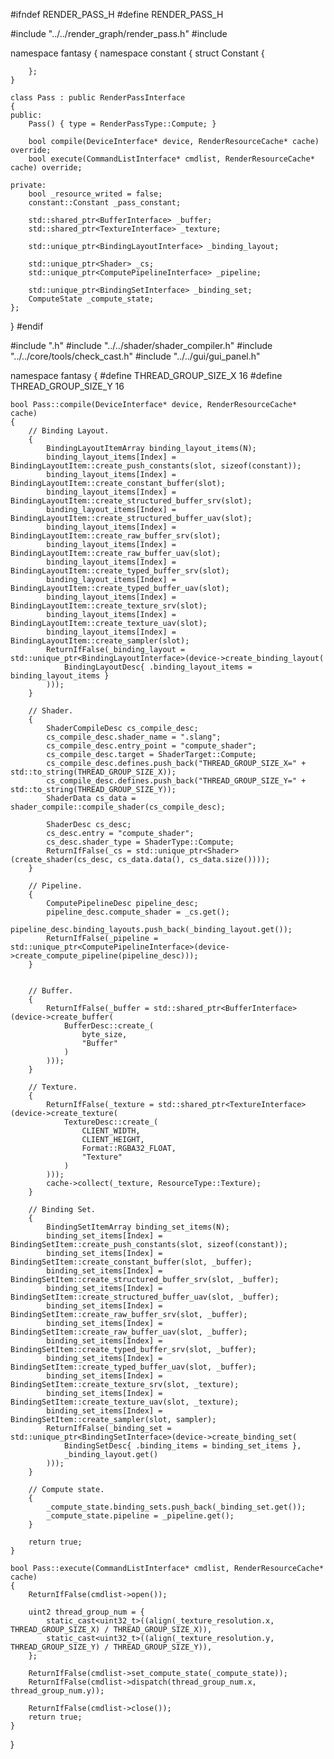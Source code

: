 #ifndef RENDER_PASS_H
#define RENDER_PASS_H

#include "../../render_graph/render_pass.h"
#include <memory>

namespace fantasy
{
	namespace constant
	{
		struct Constant
		{

		};
	}

	class Pass : public RenderPassInterface
	{
	public:
		Pass() { type = RenderPassType::Compute; }

		bool compile(DeviceInterface* device, RenderResourceCache* cache) override;
		bool execute(CommandListInterface* cmdlist, RenderResourceCache* cache) override;

	private:
		bool _resource_writed = false;
		constant::Constant _pass_constant;

		std::shared_ptr<BufferInterface> _buffer;
		std::shared_ptr<TextureInterface> _texture;

		std::unique_ptr<BindingLayoutInterface> _binding_layout;

		std::unique_ptr<Shader> _cs;
		std::unique_ptr<ComputePipelineInterface> _pipeline;

		std::unique_ptr<BindingSetInterface> _binding_set;
		ComputeState _compute_state;
	};
}
#endif


#include ".h"
#include "../../shader/shader_compiler.h"
#include "../../core/tools/check_cast.h"
#include "../../gui/gui_panel.h"


namespace fantasy
{
#define THREAD_GROUP_SIZE_X 16
#define THREAD_GROUP_SIZE_Y 16
 
	bool Pass::compile(DeviceInterface* device, RenderResourceCache* cache)
	{
		// Binding Layout.
		{
			BindingLayoutItemArray binding_layout_items(N);
			binding_layout_items[Index] = BindingLayoutItem::create_push_constants(slot, sizeof(constant));
			binding_layout_items[Index] = BindingLayoutItem::create_constant_buffer(slot);
			binding_layout_items[Index] = BindingLayoutItem::create_structured_buffer_srv(slot);
			binding_layout_items[Index] = BindingLayoutItem::create_structured_buffer_uav(slot);
			binding_layout_items[Index] = BindingLayoutItem::create_raw_buffer_srv(slot);
			binding_layout_items[Index] = BindingLayoutItem::create_raw_buffer_uav(slot);
			binding_layout_items[Index] = BindingLayoutItem::create_typed_buffer_srv(slot);
			binding_layout_items[Index] = BindingLayoutItem::create_typed_buffer_uav(slot);
			binding_layout_items[Index] = BindingLayoutItem::create_texture_srv(slot);
			binding_layout_items[Index] = BindingLayoutItem::create_texture_uav(slot);
			binding_layout_items[Index] = BindingLayoutItem::create_sampler(slot);
			ReturnIfFalse(_binding_layout = std::unique_ptr<BindingLayoutInterface>(device->create_binding_layout(
				BindingLayoutDesc{ .binding_layout_items = binding_layout_items }
			)));
		}

		// Shader.
		{
			ShaderCompileDesc cs_compile_desc;
			cs_compile_desc.shader_name = ".slang";
			cs_compile_desc.entry_point = "compute_shader";
			cs_compile_desc.target = ShaderTarget::Compute;
			cs_compile_desc.defines.push_back("THREAD_GROUP_SIZE_X=" + std::to_string(THREAD_GROUP_SIZE_X));
			cs_compile_desc.defines.push_back("THREAD_GROUP_SIZE_Y=" + std::to_string(THREAD_GROUP_SIZE_Y));
			ShaderData cs_data = shader_compile::compile_shader(cs_compile_desc);

			ShaderDesc cs_desc;
			cs_desc.entry = "compute_shader";
			cs_desc.shader_type = ShaderType::Compute;
			ReturnIfFalse(_cs = std::unique_ptr<Shader>(create_shader(cs_desc, cs_data.data(), cs_data.size())));
		}

		// Pipeline.
		{
			ComputePipelineDesc pipeline_desc;
			pipeline_desc.compute_shader = _cs.get();
			pipeline_desc.binding_layouts.push_back(_binding_layout.get());
			ReturnIfFalse(_pipeline = std::unique_ptr<ComputePipelineInterface>(device->create_compute_pipeline(pipeline_desc)));
		}


		// Buffer.
		{
			ReturnIfFalse(_buffer = std::shared_ptr<BufferInterface>(device->create_buffer(
				BufferDesc::create_(
					byte_size, 
					"Buffer"
				)
			)));
		}

		// Texture.
		{
			ReturnIfFalse(_texture = std::shared_ptr<TextureInterface>(device->create_texture(
				TextureDesc::create_(
					CLIENT_WIDTH,
					CLIENT_HEIGHT,
					Format::RGBA32_FLOAT,
					"Texture"
				)
			)));
			cache->collect(_texture, ResourceType::Texture);
		}
 
		// Binding Set.
		{
			BindingSetItemArray binding_set_items(N);
			binding_set_items[Index] = BindingSetItem::create_push_constants(slot, sizeof(constant));
			binding_set_items[Index] = BindingSetItem::create_constant_buffer(slot, _buffer);
			binding_set_items[Index] = BindingSetItem::create_structured_buffer_srv(slot, _buffer);
			binding_set_items[Index] = BindingSetItem::create_structured_buffer_uav(slot, _buffer);
			binding_set_items[Index] = BindingSetItem::create_raw_buffer_srv(slot, _buffer);
			binding_set_items[Index] = BindingSetItem::create_raw_buffer_uav(slot, _buffer);
			binding_set_items[Index] = BindingSetItem::create_typed_buffer_srv(slot, _buffer);
			binding_set_items[Index] = BindingSetItem::create_typed_buffer_uav(slot, _buffer);
			binding_set_items[Index] = BindingSetItem::create_texture_srv(slot, _texture);
			binding_set_items[Index] = BindingSetItem::create_texture_uav(slot, _texture);
			binding_set_items[Index] = BindingSetItem::create_sampler(slot, sampler);
            ReturnIfFalse(_binding_set = std::unique_ptr<BindingSetInterface>(device->create_binding_set(
                BindingSetDesc{ .binding_items = binding_set_items },
                _binding_layout.get()
            )));
		}

		// Compute state.
		{
			_compute_state.binding_sets.push_back(_binding_set.get());
			_compute_state.pipeline = _pipeline.get();
		}
 
		return true;
	}

	bool Pass::execute(CommandListInterface* cmdlist, RenderResourceCache* cache)
	{
		ReturnIfFalse(cmdlist->open());

		uint2 thread_group_num = {
			static_cast<uint32_t>((align(_texture_resolution.x, THREAD_GROUP_SIZE_X) / THREAD_GROUP_SIZE_X)),
			static_cast<uint32_t>((align(_texture_resolution.y, THREAD_GROUP_SIZE_Y) / THREAD_GROUP_SIZE_Y)),
		};

		ReturnIfFalse(cmdlist->set_compute_state(_compute_state));
		ReturnIfFalse(cmdlist->dispatch(thread_group_num.x, thread_group_num.y));

		ReturnIfFalse(cmdlist->close());
        return true;
	}
}







